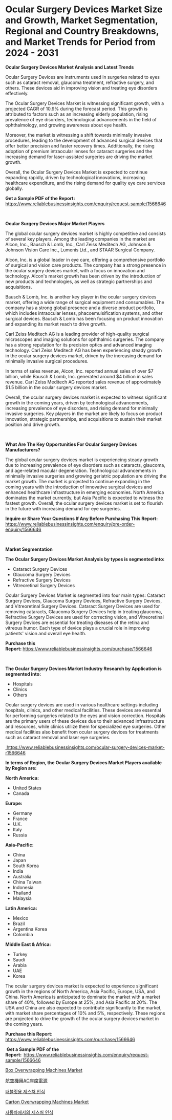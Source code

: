 <p><h1>Ocular Surgery Devices Market Size and Growth, Market Segmentation, Regional and Country Breakdowns, and Market Trends for Period from 2024 -  2031</h1></p><p><strong>Ocular Surgery Devices Market Analysis and Latest Trends</strong></p>
<p><p>Ocular Surgery Devices are instruments used in surgeries related to eyes such as cataract removal, glaucoma treatment, refractive surgery, and others. These devices aid in improving vision and treating eye disorders effectively.</p><p>The Ocular Surgery Devices Market is witnessing significant growth, with a projected CAGR of 10.9% during the forecast period. This growth is attributed to factors such as an increasing elderly population, rising prevalence of eye disorders, technological advancements in the field of ophthalmology, and growing awareness about eye health.</p><p>Moreover, the market is witnessing a shift towards minimally invasive procedures, leading to the development of advanced surgical devices that offer better precision and faster recovery times. Additionally, the rising adoption of premium intraocular lenses for cataract surgeries and the increasing demand for laser-assisted surgeries are driving the market growth.</p><p>Overall, the Ocular Surgery Devices Market is expected to continue expanding rapidly, driven by technological innovations, increasing healthcare expenditure, and the rising demand for quality eye care services globally.</p></p>
<p><strong>Get a Sample PDF of the Report:&nbsp;</strong> <a href="https://www.reliablebusinessinsights.com/enquiry/request-sample/1566646">https://www.reliablebusinessinsights.com/enquiry/request-sample/1566646</a></p>
<p>&nbsp;</p>
<p><strong>Ocular Surgery Devices Major Market Players</strong></p>
<p><p>The global ocular surgery devices market is highly competitive and consists of several key players. Among the leading companies in the market are Alcon, Inc., Bausch & Lomb, Inc., Carl Zeiss Meditech AG, Johnson & Johnson Vision Care Inc., Lumenis Ltd., and STAAR Surgical Company.</p><p>Alcon, Inc. is a global leader in eye care, offering a comprehensive portfolio of surgical and vision care products. The company has a strong presence in the ocular surgery devices market, with a focus on innovation and technology. Alcon's market growth has been driven by the introduction of new products and technologies, as well as strategic partnerships and acquisitions.</p><p>Bausch & Lomb, Inc. is another key player in the ocular surgery devices market, offering a wide range of surgical equipment and consumables. The company has a strong global presence and a diverse product portfolio, which includes intraocular lenses, phacoemulsification systems, and other surgical devices. Bausch & Lomb has been focusing on product innovation and expanding its market reach to drive growth.</p><p>Carl Zeiss Meditech AG is a leading provider of high-quality surgical microscopes and imaging solutions for ophthalmic surgeries. The company has a strong reputation for its precision optics and advanced imaging technology. Carl Zeiss Meditech AG has been experiencing steady growth in the ocular surgery devices market, driven by the increasing demand for minimally invasive surgical procedures.</p><p>In terms of sales revenue, Alcon, Inc. reported annual sales of over $7 billion, while Bausch & Lomb, Inc. generated around $4 billion in sales revenue. Carl Zeiss Meditech AG reported sales revenue of approximately $1.5 billion in the ocular surgery devices market.</p><p>Overall, the ocular surgery devices market is expected to witness significant growth in the coming years, driven by technological advancements, increasing prevalence of eye disorders, and rising demand for minimally invasive surgeries. Key players in the market are likely to focus on product innovation, strategic partnerships, and acquisitions to sustain their market position and drive growth.</p></p>
<p>&nbsp;</p>
<p><strong>What Are The Key Opportunities For Ocular Surgery Devices Manufacturers?</strong></p>
<p><p>The global ocular surgery devices market is experiencing steady growth due to increasing prevalence of eye disorders such as cataracts, glaucoma, and age-related macular degeneration. Technological advancements in minimally invasive surgeries and growing geriatric population are driving the market growth. The market is projected to continue expanding in the coming years with the introduction of innovative surgical devices and enhanced healthcare infrastructure in emerging economies. North America dominates the market currently, but Asia Pacific is expected to witness the fastest growth. Overall, the ocular surgery devices market is set to flourish in the future with increasing demand for eye surgeries.</p></p>
<p><strong>Inquire or Share Your Questions If Any Before Purchasing This Report:</strong> <a href="https://www.reliablebusinessinsights.com/enquiry/pre-order-enquiry/1566646">https://www.reliablebusinessinsights.com/enquiry/pre-order-enquiry/1566646</a></p>
<p>&nbsp;</p>
<p><strong>Market Segmentation</strong></p>
<p><strong>The Ocular Surgery Devices Market Analysis by types is segmented into:</strong></p>
<p><ul><li>Cataract Surgery Devices</li><li>Glaucoma Surgery Devices</li><li>Refractive Surgery Devices</li><li>Vitreoretinal Surgery Devices</li></ul></p>
<p><p>Ocular Surgery Devices Market is segmented into four main types: Cataract Surgery Devices, Glaucoma Surgery Devices, Refractive Surgery Devices, and Vitreoretinal Surgery Devices. Cataract Surgery Devices are used for removing cataracts, Glaucoma Surgery Devices help in treating glaucoma, Refractive Surgery Devices are used for correcting vision, and Vitreoretinal Surgery Devices are essential for treating diseases of the retina and vitreous humor. Each type of device plays a crucial role in improving patients' vision and overall eye health.</p></p>
<p><strong>Purchase this Report:&nbsp;</strong><a href="https://www.reliablebusinessinsights.com/purchase/1566646">https://www.reliablebusinessinsights.com/purchase/1566646</a></p>
<p>&nbsp;</p>
<p><strong>The Ocular Surgery Devices Market Industry Research by Application is segmented into:</strong></p>
<p><ul><li>Hospitals</li><li>Clinics</li><li>Others</li></ul></p>
<p><p>Ocular surgery devices are used in various healthcare settings including hospitals, clinics, and other medical facilities. These devices are essential for performing surgeries related to the eyes and vision correction. Hospitals are the primary users of these devices due to their advanced infrastructure and resources, while clinics utilize them for specialized eye surgeries. Other medical facilities also benefit from ocular surgery devices for treatments such as cataract removal and laser eye surgeries.</p></p>
<p><a href="https://www.reliablebusinessinsights.com/ocular-surgery-devices-market-r1566646">&nbsp;https://www.reliablebusinessinsights.com/ocular-surgery-devices-market-r1566646</a></p>
<p><strong>In terms of Region, the Ocular Surgery Devices Market Players available by Region are:</strong></p>
<p>
    <p> <strong> North America: </strong>
        <ul>
            <li>United States</li>
            <li>Canada</li>
        </ul>
        </p> 
    <p> <strong> Europe: </strong>
        <ul>
            <li>Germany</li>
            <li>France</li>
            <li>U.K.</li>
            <li>Italy</li>
            <li>Russia</li>
        </ul>
        </p> 
    <p> <strong> Asia-Pacific: </strong>
        <ul>
            <li>China</li>
            <li>Japan</li>
            <li>South Korea</li>
            <li>India</li>
            <li>Australia</li>
            <li>China Taiwan</li>
            <li>Indonesia</li>
            <li>Thailand</li>
            <li>Malaysia</li>
        </ul>
        </p> 
    <p> <strong> Latin America: </strong>
        <ul>
            <li>Mexico</li>
            <li>Brazil</li>
            <li>Argentina Korea</li>
            <li>Colombia</li>
        </ul>
        </p> 
    <p> <strong> Middle East & Africa: </strong>
        <ul>
            <li>Turkey</li>
            <li>Saudi</li>
            <li>Arabia</li>
            <li>UAE</li>
            <li>Korea</li>
        </ul>
    </p>
    </p>
<p><p>The ocular surgery devices market is expected to experience significant growth in the regions of North America, Asia Pacific, Europe, USA, and China. North America is anticipated to dominate the market with a market share of 40%, followed by Europe at 25%, and Asia Pacific at 20%. The USA and China are also expected to contribute significantly to the market, with market share percentages of 10% and 5%, respectively. These regions are projected to drive the growth of the ocular surgery devices market in the coming years.</p></p>
<p><strong>Purchase this Report: </strong><a href="https://www.reliablebusinessinsights.com/purchase/1566646">https://www.reliablebusinessinsights.com/purchase/1566646</a></p>
<p>&nbsp;<strong>Get a Sample PDF of the Report:&nbsp;&nbsp;</strong><a href="https://www.reliablebusinessinsights.com/enquiry/request-sample/1566646">https://www.reliablebusinessinsights.com/enquiry/request-sample/1566646</a></p>
<p><strong></strong></p>
<p><p><a href="https://github.com/nicholepatriciadoylenwnrjr0/Market-Research-Report-List-2/blob/main/box-overwrapping-machines-market.md">Box Overwrapping Machines Market</a></p><p><a href="https://github.com/LizaHeller2023/Market-Research-Report-List-1/blob/main/125948591294.md">航空機用AC座席電源</a></p><p><a href="https://github.com/joannescott9078/Market-Research-Report-List-1/blob/main/260465283813.md">태블릿용 제스처 인식</a></p><p><a href="https://github.com/gamblestampleyjenny50m5sl6/Market-Research-Report-List-2/blob/main/carton-overwrapping-machines-market.md">Carton Overwrapping Machines Market</a></p><p><a href="https://github.com/khairinauzunul/Market-Research-Report-List-1/blob/main/242894483814.md">자동차에서의 제스처 인식</a></p></p>